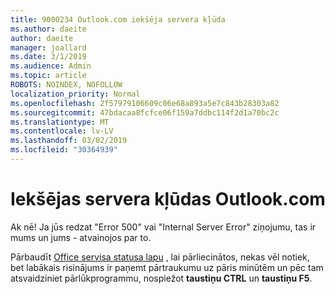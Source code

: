 ```yaml
---
title: 9000234 Outlook.com iekšēja servera kļūda
ms.author: daeite
author: daeite
manager: joallard
ms.date: 3/1/2019
ms.audience: Admin
ms.topic: article
ROBOTS: NOINDEX, NOFOLLOW
localization_priority: Normal
ms.openlocfilehash: 2f57979106609c06e68a893a5e7c843b28303a82
ms.sourcegitcommit: 47bdacaa8fcfce06f159a7ddbc114f2d1a70bc2c
ms.translationtype: MT
ms.contentlocale: lv-LV
ms.lasthandoff: 03/02/2019
ms.locfileid: "30364939"
---
```

# <a name="internal-server-errors-in-outlookcom"></a>Iekšējas servera kļūdas Outlook.com

Ak nē! Ja jūs redzat "Error 500" vai "Internal Server Error" ziņojumu, tas ir mums un jums - atvainojos par to.

Pārbaudīt [Office servisa statusa lapu](https://portal.office.com/servicestatus) , lai pārliecinātos, nekas vēl notiek, bet labākais risinājums ir paņemt pārtraukumu uz pāris minūtēm un pēc tam atsvaidziniet pārlūkprogrammu, nospiežot **taustiņu CTRL** un **taustiņu F5**.